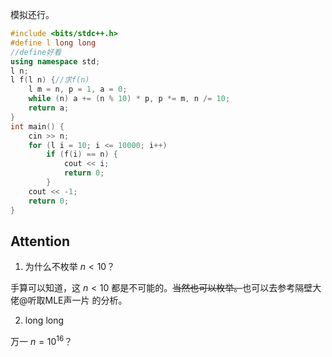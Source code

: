 模拟还行。
```cpp
#include <bits/stdc++.h>
#define l long long
//define好看
using namespace std;
l n;
l f(l n) {//求f(n)
    l m = n, p = 1, a = 0;
    while (n) a += (n % 10) * p, p *= m, n /= 10;
    return a;
}
int main() {
    cin >> n;
    for (l i = 10; i <= 10000; i++)
        if (f(i) == n) {
            cout << i;
            return 0;
        }
    cout << -1;
    return 0;
}
```
## Attention
1. 为什么不枚举 $n<10$？

手算可以知道，这 $n<10$ 都是不可能的。~~当然也可以枚举。~~也可以去参考隔壁大佬@听取MLE声一片 的分析。

2. long long

万一 $n=10^{16}$？